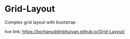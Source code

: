 # Grid-Layout
Complex grid layout with bootstrap

live link: https://borhanuddinbhuiyan.github.io/Grid-Layout/
